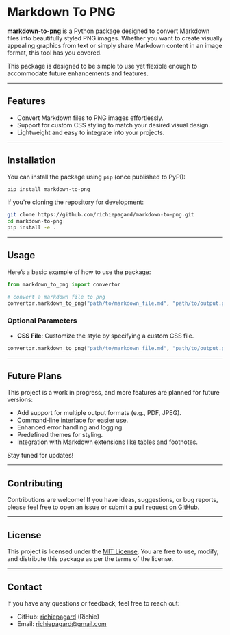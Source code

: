 # Markdown To PNG

**markdown-to-png** is a Python package designed to convert Markdown files into beautifully styled PNG images. Whether you want to create visually appealing graphics from text or simply share Markdown content in an image format, this tool has you covered.

This package is designed to be simple to use yet flexible enough to accommodate future enhancements and features.

---

## Features
- Convert Markdown files to PNG images effortlessly.
- Support for custom CSS styling to match your desired visual design.
- Lightweight and easy to integrate into your projects.

---

## Installation
You can install the package using `pip` (once published to PyPI):
```bash
pip install markdown-to-png
```

If you're cloning the repository for development:
```bash
git clone https://github.com/richiepagard/markdown-to-png.git
cd markdown-to-png
pip install -e .
```

---

## Usage
Here’s a basic example of how to use the package:
```python
from markdown_to_png import convertor

# convert a markdown file to png
convertor.markdown_to_png("path/to/markdown_file.md", "path/to/output.png")
```

### Optional Parameters
- **CSS File**: Customize the style by specifying a custom CSS file.
```python
convertor.markdown_to_png("path/to/markdown_file.md", "path/to/output.png", css_path="path/to/custom_style.css")
```

---

## Future Plans
This project is a work in progress, and more features are planned for future versions:
- Add support for multiple output formats (e.g., PDF, JPEG).
- Command-line interface for easier use.
- Enhanced error handling and logging.
- Predefined themes for styling.
- Integration with Markdown extensions like tables and footnotes.

Stay tuned for updates!

---

## Contributing
Contributions are welcome! If you have ideas, suggestions, or bug reports, please feel free to open an issue or submit a pull request on [GitHub](https://github.com/richiepagard/markdown-to-png).

---

## License
This project is licensed under the [MIT License](LICENSE). You are free to use, modify, and distribute this package as per the terms of the license.

---

## Contact
If you have any questions or feedback, feel free to reach out:
- GitHub: [richiepagard](https://github.com/richiepagard) (Richie)
- Email: richiepagard@gmail.com
